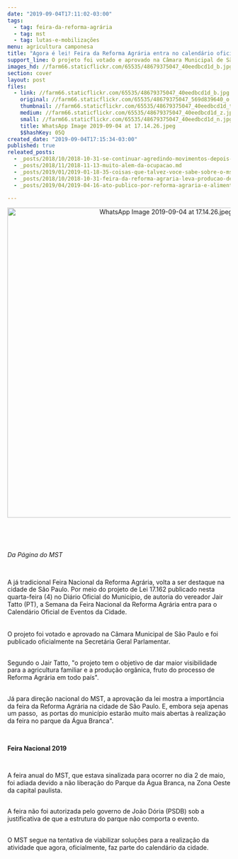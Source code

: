 ```yaml
---
date: "2019-09-04T17:11:02-03:00"
tags:
  - tag: feira-da-reforma-agrária
  - tag: mst
  - tag: lutas-e-mobilizações
menu: agricultura camponesa
title: "Agora é lei! Feira da Reforma Agrária entra no calendário oficial de eventos de SP\n"
support_line: O projeto foi votado e aprovado na Câmara Municipal de São Paulo e foi publicada oficialmente na Secretária Geral Parlamentar
images_hd: //farm66.staticflickr.com/65535/48679375047_40eedbcd1d_b.jpg
section: cover
layout: post
files:
  - link: //farm66.staticflickr.com/65535/48679375047_40eedbcd1d_b.jpg
    original: //farm66.staticflickr.com/65535/48679375047_569d839640_o.jpg
    thumbnail: //farm66.staticflickr.com/65535/48679375047_40eedbcd1d_t.jpg
    medium: //farm66.staticflickr.com/65535/48679375047_40eedbcd1d_z.jpg
    small: //farm66.staticflickr.com/65535/48679375047_40eedbcd1d_n.jpg
    title: WhatsApp Image 2019-09-04 at 17.14.26.jpeg
    $$hashKey: 05Q
created_date: "2019-09-04T17:15:34-03:00"
published: true
releated_posts:
  - _posts/2018/10/2018-10-31-se-continuar-agredindo-movimentos-depois-de-empossado-bolsonaro-cometera-crime.md
  - _posts/2018/11/2018-11-13-muito-alem-da-ocupacao.md
  - _posts/2019/01/2019-01-18-35-coisas-que-talvez-voce-sabe-sobre-o-mst.md
  - _posts/2018/10/2018-10-31-feira-da-reforma-agraria-leva-producao-de-assentamentos-para-o-centro-de-bauru.md
  - _posts/2019/04/2019-04-16-ato-publico-por-reforma-agraria-e-alimentacao-saudavel.md

---
```

<p>
<style type="text/css">@page { margin: 2cm }
		p { margin-bottom: 0.25cm; line-height: 120% }
</style>
</p>

<p style="text-align:center"><img alt="WhatsApp Image 2019-09-04 at 17.14.26.jpeg" height="700" src="//farm66.staticflickr.com/65535/48679375047_40eedbcd1d_b.jpg" width="700" /></p>

<p>&nbsp;</p>

<p>&nbsp;</p>

<p><em>Da P&aacute;gina do MST&nbsp;</em></p>

<p>&nbsp;</p>

<p>A j&aacute; tradicional Feira Nacional da Reforma Agr&aacute;ria, volta a ser destaque na cidade de S&atilde;o Paulo. Por meio do projeto de Lei 17.162 publicado&nbsp;nesta quarta-feira (4) no Di&aacute;rio Oficial do Munic&iacute;pio, de autoria do vereador Jair Tatto (PT), a Semana da Feira Nacional da Reforma Agr&aacute;ria entra para o Calend&aacute;rio Oficial de Eventos da Cidade.<br />
<br />
<br />
O projeto foi votado e aprovado na C&acirc;mara Municipal de S&atilde;o Paulo e foi publicado&nbsp;oficialmente na Secret&aacute;ria Geral Parlamentar.</p>

<p><br />
Segundo o Jair Tatto, &quot;o projeto tem o objetivo de dar maior visibilidade para a agricultura familiar e a produ&ccedil;&atilde;o org&acirc;nica, fruto do processo de Reforma Agr&aacute;ria em todo pa&iacute;s&quot;.</p>

<p><br />
J&aacute; para dire&ccedil;&atilde;o nacional do MST, a aprova&ccedil;&atilde;o da lei mostra a import&acirc;ncia da feira da Reforma Agr&aacute;ria na cidade de S&atilde;o Paulo. E, embora seja apenas um passo,&nbsp;&nbsp;as portas do munic&iacute;pio estar&atilde;o muito mais abertas &agrave;&nbsp;realiza&ccedil;&atilde;o da feira no parque da &Aacute;gua Branca&quot;.</p>

<p>&nbsp;</p>

<p><strong>Feira Nacional 2019</strong></p>

<p>&nbsp;</p>

<p>A feira anual do MST, que estava sinalizada para ocorrer no dia 2 de maio, foi adiada devido a n&atilde;o libera&ccedil;&atilde;o do Parque da &Aacute;gua Branca, na Zona Oeste da capital paulista.</p>

<p><br />
A feira n&atilde;o foi autorizada pelo governo de Jo&atilde;o D&oacute;ria (PSDB) sob a justificativa de que a estrutura do parque n&atilde;o comporta o evento.&nbsp;</p>

<p><br />
O MST segue na tentativa de viabilizar solu&ccedil;&otilde;es para a realiza&ccedil;&atilde;o da atividade que agora, oficialmente, faz parte do calend&aacute;rio da cidade.</p>

<p>&nbsp;</p>
